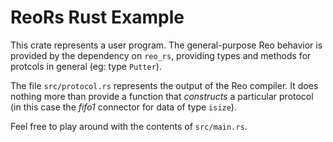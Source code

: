 # ReoRs Rust Example

This crate represents a user program. The general-purpose Reo behavior is 
provided by the dependency on `reo_rs`, providing types and methods for 
protcols in general (eg: type `Putter`).

The file `src/protocol.rs` represents the output of the Reo compiler. It does nothing more than provide a function that _constructs_ a particular protocol (in this case the _fifo1_ connector for data of type `isize`).

Feel free to play around with the contents of `src/main.rs`.